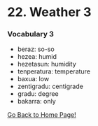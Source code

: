 # 22. Weather 3

### Vocabulary 3
* beraz: so-so
* hezea: humid
* hezetasun: humidity
* tenperatura: temperature
* baxua: low
* zentigradu: centigrade
* gradu: degree
* bakarra: only

[ Go Back to Home Page!](..)
